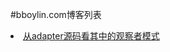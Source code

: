 #bboylin.com博客列表
<li><a href="https://github.com/bboylin/bboylin.github.io/tree/master/android/20160630">从adapter源码看其中的观察者模式</a></li>

